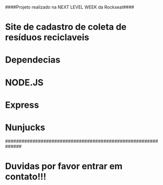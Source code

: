 ####Projeto realizado na NEXT LEVEL WEEK da Rockseat####
# Site de cadastro de coleta de resíduos reciclaveis

# Dependecias 
# NODE.JS
# Express
# Nunjucks

##############################################################
# Duvidas por favor entrar em contato!!! 